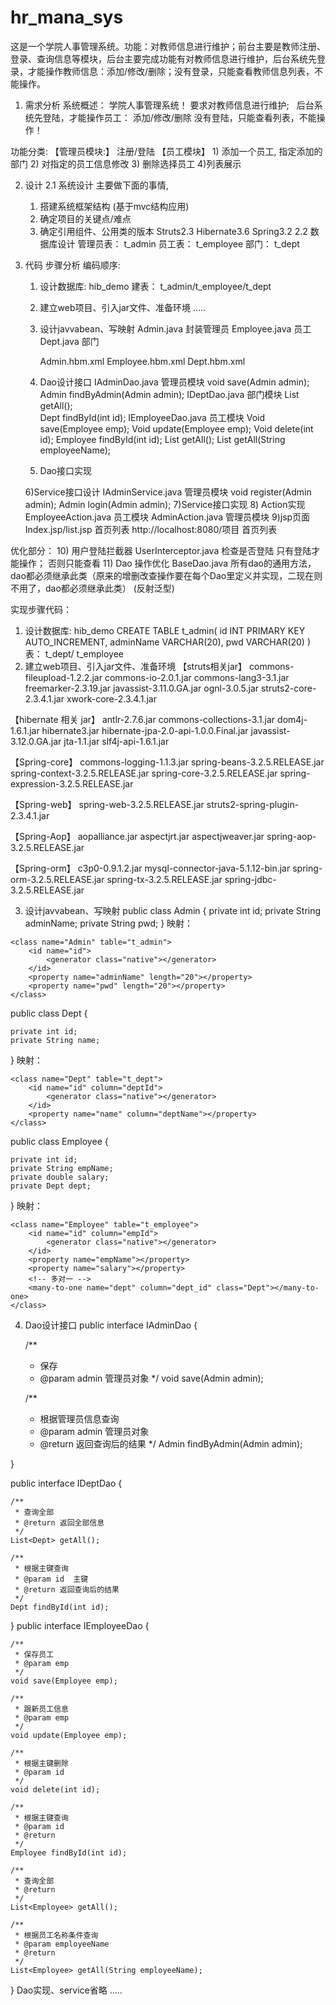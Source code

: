 # hr_mana_sys
这是一个学院人事管理系统。功能：对教师信息进行维护；前台主要是教师注册、登录、查询信息等模块，后台主要完成功能有对教师信息进行维护，后台系统先登录，才能操作教师信息：添加/修改/删除；没有登录，只能查看教师信息列表，不能操作。

1. 需求分析
系统概述：
	学院人事管理系统！
	要求对教师信息进行维护;  
	后台系统先登陆，才能操作员工： 添加/修改/删除
	没有登陆，只能查看列表，不能操作！

功能分类:
【管理员模块:】
	 注册/登陆
【员工模块】
	1) 添加一个员工, 指定添加的部门
	2) 对指定的员工信息修改
	3) 删除选择员工
	4)列表展示

2. 设计
2.1 系统设计
主要做下面的事情,
	1) 搭建系统框架结构
		(基于mvc结构应用)
	2) 确定项目的关键点/难点
	3) 确定引用组件、公用类的版本
		Struts2.3 
		Hibernate3.6
		Spring3.2
2.2 数据库设计
管理员表： t_admin
员工表：   t_employee
部门：     t_dept
3. 代码
步骤分析
编码顺序:

	1) 设计数据库:  hib_demo 
       建表： t_admin/t_employee/t_dept
	2) 建立web项目、引入jar文件、准备环境
		…..

	3) 设计javvabean、写映射
		Admin.java   封装管理员
		Employee.java  员工
		Dept.java      部门

		Admin.hbm.xml
		Employee.hbm.xml
		Dept.hbm.xml
	4) Dao设计接口
		IAdminDao.java    管理员模块
			void  save(Admin admin);
			Admin findByAdmin(Admin  admin);
		IDeptDao.java      部门模块
			List<Dept> getAll();   
			Dept  findById(int  id);
		IEmployeeDao.java   员工模块
			Void  save(Employee  emp);
			Void  update(Employee  emp);
			Void  delete(int id);
			Employee  findById(int id);
			List<Employee> getAll();
			List<Employee> getAll(String  employeeName);
	5) Dao接口实现

	6)Service接口设计
		IAdminService.java    管理员模块
			void  register(Admin admin);
			Admin  login(Admin  admin);
	7)Service接口实现
	8) Action实现
		EmployeeAction.java   员工模块
		AdminAction.java		管理员模块
	9)jsp页面
		Index.jsp/list.jsp  首页列表
		http://localhost:8080/项目    首页列表


优化部分：
	10) 用户登陆拦截器
		UserInterceptor.java   检查是否登陆
							只有登陆才能操作； 否则只能查看
	11) Dao 操作优化
		BaseDao.java   所有dao的通用方法，dao都必须继承此类（原来的增删改查操作要在每个Dao里定义并实现，二现在则不用了，dao都必须继承此类）
			(反射泛型)


实现步骤代码：
1) 设计数据库:  hib_demo 
CREATE TABLE t_admin(
  id INT PRIMARY KEY AUTO_INCREMENT,
  adminName  VARCHAR(20),
  pwd   VARCHAR(20)
)
表： t_dept/ t_employee
2) 建立web项目、引入jar文件、准备环境
【struts相关jar】
commons-fileupload-1.2.2.jar
commons-io-2.0.1.jar
commons-lang3-3.1.jar
freemarker-2.3.19.jar
javassist-3.11.0.GA.jar
ognl-3.0.5.jar
struts2-core-2.3.4.1.jar
xwork-core-2.3.4.1.jar

【hibernate 相关 jar】
antlr-2.7.6.jar
commons-collections-3.1.jar
dom4j-1.6.1.jar
hibernate3.jar
hibernate-jpa-2.0-api-1.0.0.Final.jar
javassist-3.12.0.GA.jar
jta-1.1.jar
slf4j-api-1.6.1.jar

【Spring-core】
commons-logging-1.1.3.jar
spring-beans-3.2.5.RELEASE.jar
spring-context-3.2.5.RELEASE.jar
spring-core-3.2.5.RELEASE.jar
spring-expression-3.2.5.RELEASE.jar

【Spring-web】
spring-web-3.2.5.RELEASE.jar
struts2-spring-plugin-2.3.4.1.jar

【Spring-Aop】
aopalliance.jar
aspectjrt.jar
aspectjweaver.jar
spring-aop-3.2.5.RELEASE.jar

【Spring-orm】
c3p0-0.9.1.2.jar
mysql-connector-java-5.1.12-bin.jar
spring-orm-3.2.5.RELEASE.jar
spring-tx-3.2.5.RELEASE.jar
spring-jdbc-3.2.5.RELEASE.jar

3) 设计javvabean、写映射
public class Admin {
  private int id;
	private String adminName;
	private String pwd;
}
映射：
<?xml version="1.0" encoding="UTF-8" ?>
<!DOCTYPE hibernate-mapping PUBLIC 
	"-//Hibernate/Hibernate Mapping DTD 3.0//EN"
	"http://www.hibernate.org/dtd/hibernate-mapping-3.0.dtd">

<hibernate-mapping package="cn.itcast.entity">

	<class name="Admin" table="t_admin">
		<id name="id">
			<generator class="native"></generator>
		</id>
		<property name="adminName" length="20"></property>
		<property name="pwd" length="20"></property>
	</class>

</hibernate-mapping>

public class Dept {

	private int id;
	private String name;
}
映射：
<hibernate-mapping package="cn.itcast.entity">

	<class name="Dept" table="t_dept">
		<id name="id" column="deptId">
			<generator class="native"></generator>
		</id>
		<property name="name" column="deptName"></property>
	</class>

</hibernate-mapping>

public class Employee {

	private int id;
	private String empName;
	private double salary;
	private Dept dept;
}
映射：
<hibernate-mapping package="cn.itcast.entity">

	<class name="Employee" table="t_employee">
		<id name="id" column="empId">
			<generator class="native"></generator>
		</id>
		<property name="empName"></property>
		<property name="salary"></property>
		<!-- 多对一 -->
		<many-to-one name="dept" column="dept_id" class="Dept"></many-to-one>
	</class>

</hibernate-mapping>

4) Dao设计接口
public interface IAdminDao {

	/**
	 * 保存
	 * @param admin  管理员对象
	 */
	void save(Admin admin);

	/**
	 * 根据管理员信息查询
	 * @param admin  管理员对象
	 * @return	返回查询后的结果
	 */
	Admin findByAdmin(Admin admin);

}

public interface IDeptDao {

	/**
	 * 查询全部
	 * @return 返回全部信息
	 */
	List<Dept> getAll();

	/**
	 * 根据主键查询
	 * @param id  主键
	 * @return 返回查询后的结果
	 */
	Dept findById(int id);

}
public interface IEmployeeDao {

	/**
	 * 保存员工
	 * @param emp
	 */
	void save(Employee emp);

	/**
	 * 跟新员工信息
	 * @param emp
	 */
	void update(Employee emp);

	/**
	 * 根据主键删除
	 * @param id
	 */
	void delete(int id);

	/**
	 * 根据主键查询
	 * @param id
	 * @return
	 */
	Employee findById(int id);

	/**
	 * 查询全部
	 * @return
	 */
	List<Employee> getAll();

	/**
	 * 根据员工名称条件查询
	 * @param employeeName
	 * @return
	 */
	List<Employee> getAll(String employeeName);

}
Dao实现、service省略
…..
